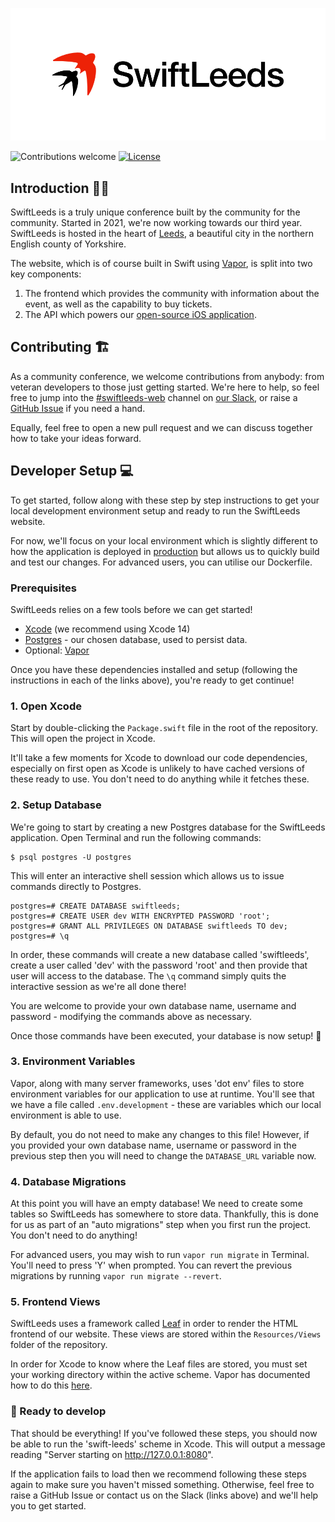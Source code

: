 <p align="center">
    <picture>
        <source media="(prefers-color-scheme: dark)" srcset="./media/swift-leeds-horizontal-dark.png">
        <img alt="The Swift Leeds logo showing two swift birds to the left of the text 'Swift Leeds'" src="./media/swift-leeds-horizontal.png">
    </picture>
</p>

![Contributions welcome](https://img.shields.io/badge/contributions-welcome-orange.svg)
[![License](https://img.shields.io/badge/license-MIT-blue.svg)](https://opensource.org/licenses/MIT)
  
## Introduction 👋🏼

SwiftLeeds is a truly unique conference built by the community for the community. Started in 2021, we're now working towards our third year. SwiftLeeds is hosted in the heart of [Leeds](https://www.google.com/maps/place/Leeds/@53.8059821,-1.6057715,12z/data=!3m1!4b1!4m5!3m4!1s0x48793e4ada64bd99:0x51adbafd0213dca9!8m2!3d53.8007554!4d-1.5490774), a beautiful city in the northern English county of Yorkshire.

The website, which is of course built in Swift using [Vapor](https://vapor.codes/), is split into two key components:
1. The frontend which provides the community with information about the event, as well as the capability to buy tickets.
2. The API which powers our [open-source iOS application](https://github.com/SwiftLeeds/swiftleeds-ios).

## Contributing 🏗

As a community conference, we welcome contributions from anybody: from veteran developers to those just getting started. We're here to help, so feel free to jump into the [#swiftleeds-web](https://swiftleedsworkspace.slack.com/archives/C02M5L9C64D) channel on [our Slack](https://join.slack.com/t/swiftleedsworkspace/shared_invite/zt-wkmr6pif-ZDCdDeHM60jcBUy0BxHdCQ), or raise a [GitHub Issue](https://github.com/SwiftLeeds/swiftleeds-web) if you need a hand.

Equally, feel free to open a new pull request and we can discuss together how to take your ideas forward.

## Developer Setup 💻

To get started, follow along with these step by step instructions to get your local development environment setup and ready to run the SwiftLeeds website.

For now, we'll focus on your local environment which is slightly different to how the application is deployed in [production](https://swiftleeds.co.uk/) but allows us to quickly build and test our changes. For advanced users, you can utilise our Dockerfile.

### Prerequisites

SwiftLeeds relies on a few tools before we can get started! 

* [Xcode](https://developer.apple.com/xcode/) (we recommend using Xcode 14)
* [Postgres](https://postgresapp.com) - our chosen database, used to persist data.
* Optional: [Vapor](https://docs.vapor.codes/4.0/install/macos/)

Once you have these dependencies installed and setup (following the instructions in each of the links above), you're ready to get continue!

### 1. Open Xcode

Start by double-clicking the `Package.swift` file in the root of the repository. This will open the project in Xcode.

It'll take a few moments for Xcode to download our code dependencies, especially on first open as Xcode is unlikely to have cached versions of these ready to use. You don't need to do anything while it fetches these.

### 2. Setup Database

We're going to start by creating a new Postgres database for the SwiftLeeds application. Open Terminal and run the following commands:

```shell
$ psql postgres -U postgres
```

This will enter an interactive shell session which allows us to issue commands directly to Postgres.

```shell
postgres=# CREATE DATABASE swiftleeds;
postgres=# CREATE USER dev WITH ENCRYPTED PASSWORD 'root';
postgres=# GRANT ALL PRIVILEGES ON DATABASE swiftleeds TO dev;
postgres=# \q
```

In order, these commands will create a new database called 'swiftleeds', create a user called 'dev' with the password 'root' and then provide that user will access to the database. The `\q` command simply quits the interactive session as we're all done there!

You are welcome to provide your own database name, username and password - modifying the commands above as necessary.

Once those commands have been executed, your database is now setup! 🚀

### 3. Environment Variables

Vapor, along with many server frameworks, uses 'dot env' files to store environment variables for our application to use at runtime. You'll see that we have a file called `.env.development` - these are variables which our local environment is able to use.

By default, you do not need to make any changes to this file! However, if you provided your own database name, username or password in the previous step then you will need to change the `DATABASE_URL` variable now.

### 4. Database Migrations

At this point you will have an empty database! We need to create some tables so SwiftLeeds has somewhere to store data. Thankfully, this is done for us as part of an "auto migrations" step when you first run the project. You don't need to do anything!

For advanced users, you may wish to run `vapor run migrate` in Terminal. You'll need to press 'Y' when prompted. You can revert the previous migrations by running `vapor run migrate --revert`.

### 5. Frontend Views

SwiftLeeds uses a framework called [Leaf](https://docs.vapor.codes/leaf/overview/) in order to render the HTML frontend of our website. These views are stored within the `Resources/Views` folder of the repository.

In order for Xcode to know where the Leaf files are stored, you must set your working directory within the active scheme. Vapor has documented how to do this [here](https://docs.vapor.codes/getting-started/xcode/#custom-working-directory).

### 🚀 Ready to develop

That should be everything! If you've followed these steps, you should now be able to run the 'swift-leeds' scheme in Xcode. This will output a message reading "Server starting on http://127.0.0.1:8080".

If the application fails to load then we recommend following these steps again to make sure you haven't missed something. Otherwise, feel free to raise a GitHub Issue or contact us on the Slack (links above) and we'll help you to get started.